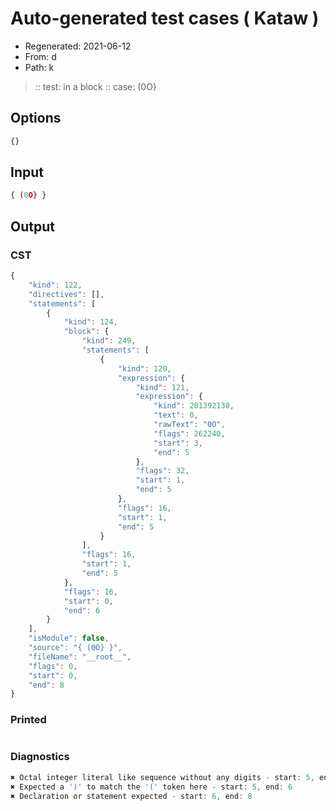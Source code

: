 # Auto-generated test cases ( Kataw )
- Regenerated: 2021-06-12
- From: d
- Path: k
> :: test: in a block
> :: case: (0O}
## Options

`````js
{}
`````
## Input

`````js
{ (0O} }
`````
## Output

### CST

```javascript
{
    "kind": 122,
    "directives": [],
    "statements": [
        {
            "kind": 124,
            "block": {
                "kind": 249,
                "statements": [
                    {
                        "kind": 120,
                        "expression": {
                            "kind": 121,
                            "expression": {
                                "kind": 201392130,
                                "text": 0,
                                "rawText": "0O",
                                "flags": 262240,
                                "start": 3,
                                "end": 5
                            },
                            "flags": 32,
                            "start": 1,
                            "end": 5
                        },
                        "flags": 16,
                        "start": 1,
                        "end": 5
                    }
                ],
                "flags": 16,
                "start": 1,
                "end": 5
            },
            "flags": 16,
            "start": 0,
            "end": 6
        }
    ],
    "isModule": false,
    "source": "{ (0O} }",
    "fileName": "__root__",
    "flags": 0,
    "start": 0,
    "end": 8
}
```

### Printed

```javascript

```

### Diagnostics

```javascript
✖ Octal integer literal like sequence without any digits - start: 5, end: 6
✖ Expected a ')' to match the '(' token here - start: 5, end: 6
✖ Declaration or statement expected - start: 6, end: 8

```


